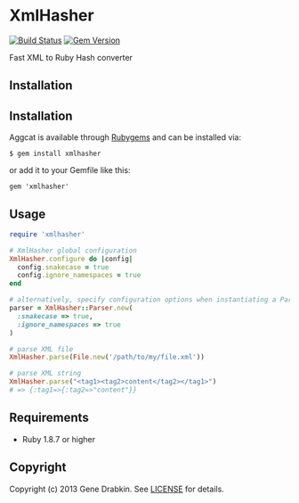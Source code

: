 # XmlHasher

[![Build Status](https://travis-ci.org/cloocher/xmlhasher.png)](https://travis-ci.org/cloocher/xmlhasher)
[![Gem Version](https://badge.fury.io/rb/xmlhasher.png)](http://badge.fury.io/rb/xmlhasher)

Fast XML to Ruby Hash converter

## Installation

## Installation

Aggcat is available through [Rubygems](http://rubygems.org/gems/xmlhasher) and can be installed via:

```
$ gem install xmlhasher
```

or add it to your Gemfile like this:

```
gem 'xmlhasher'
```

## Usage

```ruby
require 'xmlhasher'

# XmlHasher global configuration
XmlHasher.configure do |config|
  config.snakecase = true
  config.ignore_namespaces = true
end

# alternatively, specify configuration options when instantiating a Parser
parser = XmlHasher::Parser.new(
  :snakecase => true,
  :ignore_namespaces => true
)

# parse XML file
XmlHasher.parse(File.new('/path/to/my/file.xml'))

# parse XML string
XmlHasher.parse("<tag1><tag2>content</tag2></tag1>")
# => {:tag1=>{:tag2=>"content"}}

```
## Requirements

* Ruby 1.8.7 or higher

## Copyright
Copyright (c) 2013 Gene Drabkin.
See [LICENSE][] for details.

[license]: LICENSE.md
